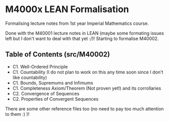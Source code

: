 # M4000x LEAN Formalisation

Formalising lecture notes from 1st year Imperial Mathematics course.

Done with the M40001 lecture notes in LEAN (maybe some formating issues left but I don't want to deal with that yet :/)!
Starting to formalise M40002.

## Table of Contents (src/M40002)
* C1. Well-Ordered Principle 
* C1. Countability (I do not plan to work on this any time soon since I don't like countability)
* C1. Bounds, Supremums and Infimums
* C1. Completeness Axiom/Theorem (Not proven yet!) and its corrollaries
* C2. Convergence of Sequences
* C2. Properties of Convergent Sequences


There are some other reference files too (no need to pay too much attention to them :) )!
